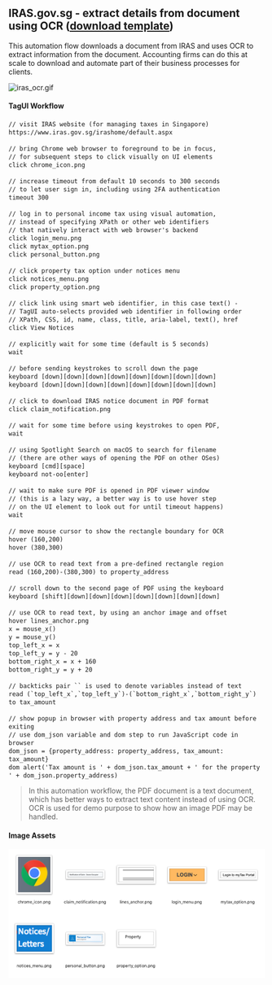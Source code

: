 ## IRAS.gov.sg - extract details from document using OCR ([download template](https://github.com/aimakerspace/TagUI-Bricks/releases/download/v1.0.0/IRAS-Notice-OCR.zip))

This automation flow downloads a document from IRAS and uses OCR to extract information from the document. Accounting firms can do this at scale to download and automate part of their business processes for clients.

![iras_ocr.gif](https://raw.githubusercontent.com/aimakerspace/TagUI-Bricks/master/IRAS-Notice-OCR/iras_ocr.gif)

#### TagUI Workflow

```
// visit IRAS website (for managing taxes in Singapore) 
https://www.iras.gov.sg/irashome/default.aspx

// bring Chrome web browser to foreground to be in focus,
// for subsequent steps to click visually on UI elements
click chrome_icon.png

// increase timeout from default 10 seconds to 300 seconds
// to let user sign in, including using 2FA authentication
timeout 300

// log in to personal income tax using visual automation,
// instead of specifying XPath or other web identifiers
// that natively interact with web browser's backend
click login_menu.png
click mytax_option.png
click personal_button.png

// click property tax option under notices menu
click notices_menu.png
click property_option.png

// click link using smart web identifier, in this case text() -
// TagUI auto-selects provided web identifier in following order
// XPath, CSS, id, name, class, title, aria-label, text(), href
click View Notices

// explicitly wait for some time (default is 5 seconds)
wait

// before sending keystrokes to scroll down the page
keyboard [down][down][down][down][down][down][down][down]
keyboard [down][down][down][down][down][down][down][down]

// click to download IRAS notice document in PDF format 
click claim_notification.png

// wait for some time before using keystrokes to open PDF,
wait

// using Spotlight Search on macOS to search for filename
// (there are other ways of opening the PDF on other OSes)
keyboard [cmd][space]
keyboard not-oo[enter]

// wait to make sure PDF is opened in PDF viewer window
// (this is a lazy way, a better way is to use hover step
// on the UI element to look out for until timeout happens)
wait

// move mouse cursor to show the rectangle boundary for OCR
hover (160,200)
hover (380,300)

// use OCR to read text from a pre-defined rectangle region
read (160,200)-(380,300) to property_address

// scroll down to the second page of PDF using the keyboard
keyboard [shift][down][down][down][down][down][down][down]

// use OCR to read text, by using an anchor image and offset
hover lines_anchor.png
x = mouse_x()
y = mouse_y()
top_left_x = x
top_left_y = y - 20
bottom_right_x = x + 160
bottom_right_y = y + 20

// backticks pair `` is used to denote variables instead of text
read (`top_left_x`,`top_left_y`)-(`bottom_right_x`,`bottom_right_y`) to tax_amount

// show popup in browser with property address and tax amount before exiting
// use dom_json variable and dom step to run JavaScript code in browser
dom_json = {property_address: property_address, tax_amount: tax_amount}
dom alert('Tax amount is ' + dom_json.tax_amount + ' for the property ' + dom_json.property_address)
```

>In this automation workflow, the PDF document is a text document, which has better ways to extract text content instead of using OCR. OCR is used for demo purpose to show how an image PDF may be handled.

#### Image Assets

![iras_ocr.gif](https://raw.githubusercontent.com/aimakerspace/TagUI-Bricks/master/IRAS-Notice-OCR/iras_ocr.png)
